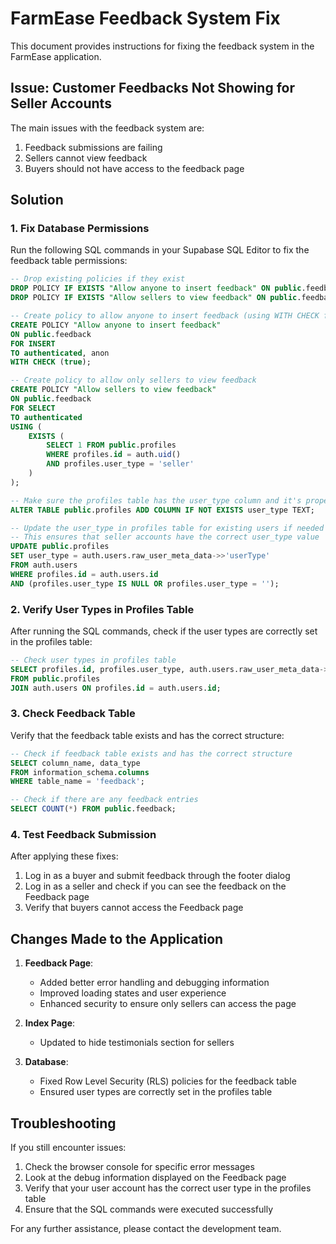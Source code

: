 # FarmEase Feedback System Fix

This document provides instructions for fixing the feedback system in the FarmEase application.

## Issue: Customer Feedbacks Not Showing for Seller Accounts

The main issues with the feedback system are:
1. Feedback submissions are failing
2. Sellers cannot view feedback
3. Buyers should not have access to the feedback page

## Solution

### 1. Fix Database Permissions

Run the following SQL commands in your Supabase SQL Editor to fix the feedback table permissions:

```sql
-- Drop existing policies if they exist
DROP POLICY IF EXISTS "Allow anyone to insert feedback" ON public.feedback;
DROP POLICY IF EXISTS "Allow sellers to view feedback" ON public.feedback;

-- Create policy to allow anyone to insert feedback (using WITH CHECK for INSERT)
CREATE POLICY "Allow anyone to insert feedback" 
ON public.feedback 
FOR INSERT 
TO authenticated, anon
WITH CHECK (true);

-- Create policy to allow only sellers to view feedback
CREATE POLICY "Allow sellers to view feedback" 
ON public.feedback 
FOR SELECT 
TO authenticated
USING (
    EXISTS (
        SELECT 1 FROM public.profiles 
        WHERE profiles.id = auth.uid() 
        AND profiles.user_type = 'seller'
    )
);

-- Make sure the profiles table has the user_type column and it's properly set
ALTER TABLE public.profiles ADD COLUMN IF NOT EXISTS user_type TEXT;

-- Update the user_type in profiles table for existing users if needed
-- This ensures that seller accounts have the correct user_type value
UPDATE public.profiles
SET user_type = auth.users.raw_user_meta_data->>'userType'
FROM auth.users
WHERE profiles.id = auth.users.id
AND (profiles.user_type IS NULL OR profiles.user_type = '');
```

### 2. Verify User Types in Profiles Table

After running the SQL commands, check if the user types are correctly set in the profiles table:

```sql
-- Check user types in profiles table
SELECT profiles.id, profiles.user_type, auth.users.raw_user_meta_data->>'userType' as metadata_user_type
FROM public.profiles
JOIN auth.users ON profiles.id = auth.users.id;
```

### 3. Check Feedback Table

Verify that the feedback table exists and has the correct structure:

```sql
-- Check if feedback table exists and has the correct structure
SELECT column_name, data_type 
FROM information_schema.columns 
WHERE table_name = 'feedback';

-- Check if there are any feedback entries
SELECT COUNT(*) FROM public.feedback;
```

### 4. Test Feedback Submission

After applying these fixes:
1. Log in as a buyer and submit feedback through the footer dialog
2. Log in as a seller and check if you can see the feedback on the Feedback page
3. Verify that buyers cannot access the Feedback page

## Changes Made to the Application

1. **Feedback Page**:
   - Added better error handling and debugging information
   - Improved loading states and user experience
   - Enhanced security to ensure only sellers can access the page

2. **Index Page**:
   - Updated to hide testimonials section for sellers

3. **Database**:
   - Fixed Row Level Security (RLS) policies for the feedback table
   - Ensured user types are correctly set in the profiles table

## Troubleshooting

If you still encounter issues:

1. Check the browser console for specific error messages
2. Look at the debug information displayed on the Feedback page
3. Verify that your user account has the correct user type in the profiles table
4. Ensure that the SQL commands were executed successfully

For any further assistance, please contact the development team. 